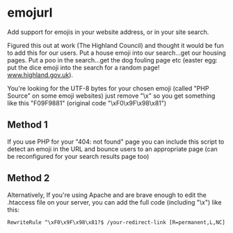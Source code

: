 # emojurl
Add support for emojis in your website address, or in your site search.

Figured this out at work (The Highland Council) and thought it would be fun to add this for our users. Put a house emoji into our search...get our housing pages. Put a poo in the search...get the dog fouling page etc (easter egg: put the dice emoji into the search for a random page! www.highland.gov.uk).

You're looking for the UTF-8 bytes for your chosen emoji (called "PHP Source" on some emoji websites) just remove "\x" so you get something like this "F09F9881" (original code "\xF0\x9F\x98\x81")

## Method 1

If you use PHP for your "404: not found" page you can include this script to detect an emoji in the URL and bounce users to  an appropriate page (can be reconfigured for your search results page too)

## Method 2

Alternatively, If you're using Apache and are brave enough to edit the .htaccess file on your server, you can add the full code (including "\x") like this:

`RewriteRule ^\xF0\x9F\x98\x81?$ /your-redirect-link [R=permanent,L,NC]`
